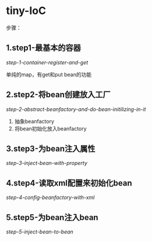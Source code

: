 tiny-IoC
=====

步骤：

## 1.step1-最基本的容器
*step-1-container-register-and-get*

单纯的map，有get和put bean的功能


## 2.step2-将bean创建放入工厂
*step-2-abstract-beanfactory-and-do-bean-initilizing-in-it*

1. 抽象beanfactory
2. 将bean初始化放入beanfactory
	
## 3.step3-为bean注入属性
*step-3-inject-bean-with-property*

## 4.step4-读取xml配置来初始化bean
*step-4-config-beanfactory-with-xml*

## 5.step5-为bean注入bean
*step-5-inject-bean-to-bean*
